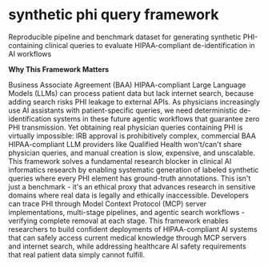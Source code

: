 # synthetic phi query framework
Reproducible pipeline and benchmark dataset for generating synthetic PHI-containing clinical queries to evaluate HIPAA-compliant de-identification in AI workflows

**Why This Framework Matters**

Business Associate Agreement (BAA) HIPAA-compliant Large Language Models (LLMs) can process patient data but lack internet search, because adding search risks PHI leakage to external APIs. As physicians increasingly use AI assistants with patient-specific queries, we need deterministic de-identification systems in these future agentic workflows that guarantee zero PHI transmission. Yet obtaining real physician queries containing PHI is virtually impossible: IRB approval is prohibitively complex, commercial BAA HIPAA-compliant LLM providers like Qualified Health won't/can't share physician queries, and manual creation is slow, expensive, and unscalable. This framework solves a fundamental research blocker in clinical AI informatics research by enabling systematic generation of labeled synthetic queries where every PHI element has ground-truth annotations. This isn't just a benchmark - it's an ethical proxy that advances research in sensitive domains where real data is legally and ethically inaccessible. Developers can trace PHI through Model Context Protocol (MCP) server implementations, multi-stage pipelines, and agentic search workflows - verifying complete removal at each stage. This framework enables researchers to build confident deployments of HIPAA-compliant AI systems that can safely access current medical knowledge through MCP servers and internet search, while addressing healthcare AI safety requirements that real patient data simply cannot fulfill.
